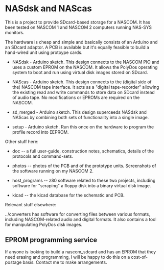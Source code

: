 # NASdsk and NAScas

This is a project to provide SDcard-based storage for a NASCOM. It has been
tested on NASCOM 1 and NASCOM 2 computers running NAS-SYS monitors.

The hardware is cheap and simple and basically consists of an Arduino and an
SDcard adaptor. A PCB is available but it's equally feasible to build a
hand-wired unit using protoype cards.

* NASdsk - Arduino sketch. This design connects to the NASCOM PIO and uses a custom EPROM
on the NASCOM. It allows the PolyDos operating system to boot and run using virtual disk images stored on SDcard.

* NAScas - Arduino sketch. This design connects to the (digital side of the) NASCOM tape
interface. It acts as a "digital tape-recorder" allowing the existing read and write commands to store data on SDcard instead of audio tape. No modifications or EPROMs are required on the NASCOM.

* sd_merged - Arduino sketch. This design superceeds NASdsk and NAScas by combining both sets of
functionality into a single image.

* setup - Arduino sketch. Run this once on the hardware to program the profile record into EEPROM.


Other stuff here:

* doc -- a full user-guide, construction notes, schematics, details of the protocols and command-sets.

* photos -- photos of the PCB and of the prototype units. Screenshots of the software running on my NASCOM 2.

* host_programs -- z80 software related to these two projects, including
software for "scraping" a floppy disk into a binary virtual disk image.

* kicad -- the kicad database for the schematic and PCB.

Relevant stuff elsewhere:

../converters has software for converting files between various formats,
including NASCOM-related audio and digital formats. It also contains a tool for
manipulating PolyDos disk images.

## EPROM programming service

If anyone is looking to build a nascom_sdcard and has an EPROM that they need
erasing and programming, I will be happy to do this on a cost-of-postage
basis. Contact me to make arrangements.
